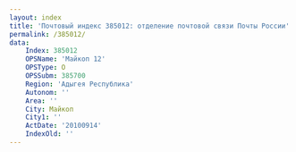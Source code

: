 ```yaml
---
layout: index
title: 'Почтовый индекс 385012: отделение почтовой связи Почты России'
permalink: /385012/
data:
    Index: 385012
    OPSName: 'Майкоп 12'
    OPSType: О
    OPSSubm: 385700
    Region: 'Адыгея Республика'
    Autonom: ''
    Area: ''
    City: Майкоп
    City1: ''
    ActDate: '20100914'
    IndexOld: ''
---
```

